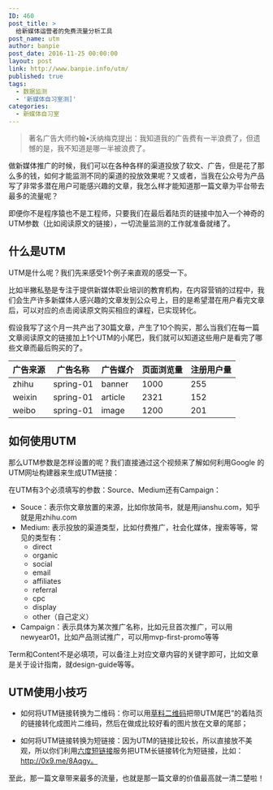 ```yaml
---
ID: 460
post_title: >
  给新媒体运营者的免费流量分析工具
post_name: utm
author: banpie
post_date: 2016-11-25 00:00:00
layout: post
link: http://www.banpie.info/utm/
published: true
tags:
  - 数据监测
  - '新媒体自习室测]'
categories:
  - 新媒体自习室
---
```

> 著名广告大师约翰•沃纳梅克提出：我知道我的广告费有一半浪费了，但遗憾的是，我不知道是哪一半被浪费了。

做新媒体推广的时候，我们可以在各种各样的渠道投放了软文、广告，但是花了那么多的钱，如何才能监测不同的渠道的投放效果呢？又或者，当我在公众号为产品写了非常多潜在用户可能感兴趣的文章，我怎么样才能知道那一篇文章为平台带去最多的流量呢？

即便你不是程序猿也不是工程师，只要我们在最后着陆页的链接中加入一个神奇的UTM参数（比如阅读原文的链接），一切流量监测的工作就准备就绪了。

## 什么是UTM

UTM是什么呢？我们先来感受1个例子来直观的感受一下。

比如半撇私塾是专注于提供新媒体职业培训的教育机构，在内容营销的过程中，我们会生产许多新媒体人感兴趣的文章发到公众号上，目的是希望潜在用户看完文章后，可以对应的点击阅读原文购买相应的课程，已实现转化。

假设我写了这个月一共产出了30篇文章，产生了10个购买，那么当我们在每一篇文章阅读原文的链接加上1个UTM的小尾巴，我们就可以知道这些用户是看完了哪些文章而最后购买的了。

| 广告来源   | 广告名称      | 广告媒介    | 页面浏览量 | 注册用户量 |
| ------ | --------- | ------- | ----- | ----- |
| zhihu  | spring-01 | banner  | 1000  | 255   |
| weixin | spring-01 | article | 2321  | 152   |
| weibo  | spring-01 | image   | 1200  | 201   |

## 如何使用UTM

那么UTM参数是怎样设置的呢？我们直接通过这个视频来了解如何利用Google 的UTM网址构建器来生成UTM链接：

在UTM有3个必须填写的参数：Source、Medium还有Campaign：

*   Souce：表示你文章放置的来源，比如你放简书，就是用jianshu.com，知乎就是用zhihu.com
*   Medium: 表示投放的渠道类型，比如付费推广，社会化媒体，搜索等等，常见的类型有： 
    *   direct
    *   organic
    *   social
    *   email
    *   affiliates
    *   referral
    *   cpc
    *   display
    *   other（自己定义）
*   Campaign：表示具体为某次推广名称，比如元旦首次推广，可以用newyear01，比如产品测试推广，可以用mvp-first-promo等等

Term和Content不是必填项，可以备注上对应文章内容的关键字即可，比如文章是关于设计指南，就design-guide等等。

## UTM使用小技巧

*   如何将UTM链接转换为二维码：你可以用[草料二维码][1]把带UTM尾巴”的着陆页的链接转化成图片二维码，然后在做成比较好看的图片放在文章的尾部；

*   如何将UTM链接转换为短链接：因为UTM的链接比较长，所以直接放不美观，所以你们利用[六度短链接][2]服务把UTM长链接转化为短链接，比如：http://0x9.me/8Aqgy。

至此，那一篇文章带来最多的流量，也就是那一篇文章的价值最高就一清二楚啦！

 [1]: http://cli.im/
 [2]: https://0x3.me/